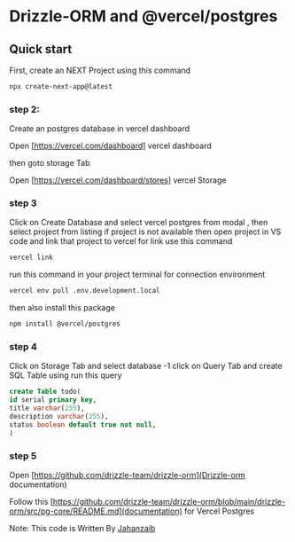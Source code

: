 # Drizzle-ORM and @vercel/postgres

## Quick start

First, create an NEXT Project using this command

```bash
npx create-next-app@latest

```

### step 2:

Create an postgres database in vercel dashboard

Open [https://vercel.com/dashboard] vercel dashboard

then goto storage Tab

Open [https://vercel.com/dashboard/stores] vercel Storage

### step 3

Click on Create Database and select vercel postgres from modal , then select project from listing if project is not available then open project in VS code and link that project to vercel for link use this command

```bash
vercel link

```

run this command in your project terminal for connection environment

```bash
vercel env pull .env.development.local
```

then also install this package

```bash
npm install @vercel/postgres
```

### step 4

Click on Storage Tab and select database
-1 click on Query Tab and create SQL Table using run this query

```sql
create Table todo(
id serial primary key,
title varchar(255),
description varchar(255),
status boolean default true not null,
)
```

### step 5

Open [https://github.com/drizzle-team/drizzle-orm](Drizzle-orm documentation)

Follow this [https://github.com/drizzle-team/drizzle-orm/blob/main/drizzle-orm/src/pg-core/README.md](documentation) for Vercel Postgres

  Note: This code is Written By [Jahanzaib](https://github.com/JahanzaibTayyab)
